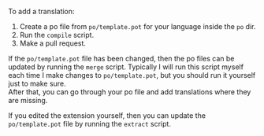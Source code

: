 To add a translation: 

1. Create a po file from `po/template.pot` for your language inside the `po` dir.
1. Run the `compile` script.
1. Make a pull request.

If the `po/template.pot` file has been changed, then the po files can be updated
by running the `merge` script. Typically I will run this script myself each time 
I make changes to `po/template.pot`, but you should run it yourself just to make
sure.  
After that, you can go through your po file and add translations where they are
missing.

If you edited the extension yourself, then you can update the `po/template.pot`
file by running the `extract` script.
